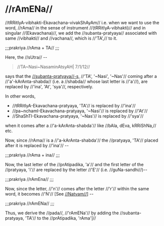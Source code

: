 # //rAmENa//

//tRRitIyA-vibhakti-Ekavachana-vivakShAyAm// i.e. when we want to use
the word, //rAma// in the sense of instrument //(tRRitIyA-vibhakti)//
and in singular //(Ekavachana)//, we add the //subanta-pratyaya//
associated with same //vibhakti// and //vachana//, which is //'TA',// to
it.

;;;prakriya
//rAma + TA//
;;;

Here, the //sUtra// --

> //TA~Nasi~NasaminAtsyAH| 7/1/12//

says that the
[//subanta-pratyaya//-s,](#/shadlinga-prakaranam/general/subanta-pratyayAH)
//'TA', '~Nasi', '~Nas'// coming after a //'a'-kArAnta-shabda// (i.e.
a //shabda// whose last letter is //'a'//), are replaced by //'ina',
'At', 'sya'//, respectively.

In other words,

- //tRRitIyA-Ekavachana-pratyaya, 'TA'// is replaced by //'ina'//
- //pa~nchamI-Ekavachana-pratyaya, '~Nasi'// is replaced by //'At'//
- //ShaShTI-Ekavachana-pratyaya, '~Nas'// is replaced by //'sya'//

when it comes after a //'a-kArAnta-shabda'// like //bAla, dEva,
kRRiShNa,// etc.

<!-- include 'anEkAlshitsarvasya'-->

Now, since //rAma// is a //'a-kArAnta-shabda'// the //pratyaya, 'TA'//
placed after it is replaced by //'ina'// --

;;;prakriya
//rAma + ina//
;;;

Now, the last letter of the //prAtipadika, 'a'// and the first letter of
the //pratyaya, 'i'// are replaced by the letter //'E'// (i.e.
//guNa-sandhi//)--

;;;prakriya
//rAmEna//
;;;

Now, since the letter, //'n'// comes after the letter //'r'// within the
same word, it becomes //'N'// \[See
[//Natvam//](#/shadlinga-prakaranam/general/natvam)] --

;;;prakriya
//rAmENa//
;;;

Thus, we derive the //pada//, //'rAmENa'// by adding the
//subanta-pratyaya, 'TA'// to the //prAtipadika, 'rAma'|//

